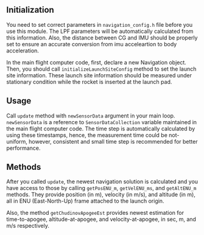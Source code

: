 ## Initialization
You need to set correct parameters in `navigation_config.h` file before you use this module. The LPF parameters will be automatically calculated from this information. Also, the distance between CG and IMU should be properly set to ensure an accurate conversion from imu acceleartion to body acceleration.

In the main flight computer code, first, declare a new Navigation object. Then, you should call `initializeLaunchSiteConfig` method to set the launch site information. These launch site information should be measured under stationary condition while the rocket is inserted at the launch pad.

## Usage
Call `update` method with `newSensorData` argument in your main loop. `newSensorData` is a reference to `SensorDataCollection` variable maintained in the main flight computer code. The time step is automatically calculated by using these timestamps, hence, the measurement time could be not-uniform, however, consistent and small time step is recommended for better performance.

## Methods
After you called `update`, the newest navigation solution is calculated and you have access to those by calling `getPosENU_m`, `getVelENU_ms`, and `getAltENU_m` methods. They provide position (in m), velocity (in m/s), and altitude (in m), all in ENU (East-North-Up) frame attached to the launch origin.

Also, the method `getChudinovApogeeEst` provides newest estimation for time-to-apogee, altitude-at-apogee, and velocity-at-apogee, in sec, m, and m/s respectively.
